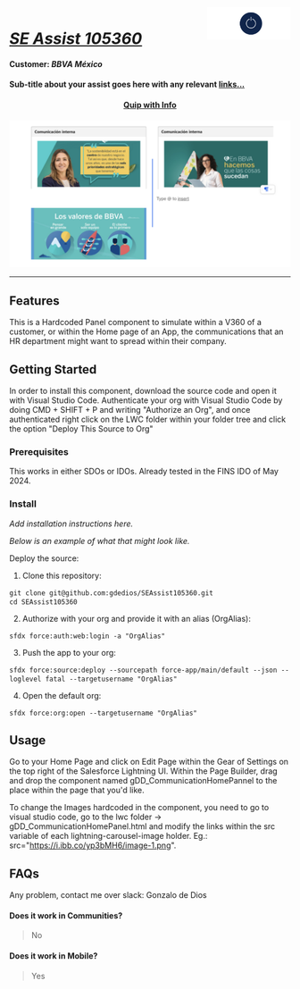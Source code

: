 <div>
	<img align="right" width="150" src="images/qbranch_logo.gif">
</div>

# _[SE Assist 105360](https://org62.lightning.force.com/lightning/r/SSE_Assist__c/a303y000000qoc4AAA/view)_

#### Customer: _BBVA México_

#### Sub-title about your assist goes here with any relevant <a href="https://developer.salesforce.com/">links...</a>

<h4 align="center">
	<a href="https://salesforce.quip.com/wBOSA8FdJlfn">Quip with Info</a> 
</h4>

<p align="center">
	<img src="images/ComponentPreview.png">
</p>

---

## Features

This is a Hardcoded Panel component to simulate within a V360 of a customer, or within the Home page of an App, the communications that an HR department might want to spread within their company.

## Getting Started

In order to install this component, download the source code and open it with Visual Studio Code. Authenticate your org with Visual Studio Code by doing CMD + SHIFT + P and writing "Authorize an Org", and once authenticated right click on the LWC folder within your folder tree and click the option "Deploy This Source to Org"

### Prerequisites

This works in either SDOs or IDOs. Already tested in the FINS IDO of May 2024.

### Install

_Add installation instructions here._

_Below is an example of what that might look like._

Deploy the source:

1. Clone this repository:

```
git clone git@github.com:gdedios/SEAssist105360.git
cd SEAssist105360
```

2. Authorize with your org and provide it with an alias (OrgAlias):

```
sfdx force:auth:web:login -a "OrgAlias"
```

3. Push the app to your org:

```
sfdx force:source:deploy --sourcepath force-app/main/default --json --loglevel fatal --targetusername "OrgAlias"
```

4. Open the default org:

```
sfdx force:org:open --targetusername "OrgAlias"
```

## Usage

Go to your Home Page and click on Edit Page within the Gear of Settings on the top right of the Salesforce Lightning UI. Within the Page Builder, drag and drop the component named gDD_CommunicationHomePannel to the place within the page that you'd like.

To change the Images hardcoded in the component, you need to go to visual studio code, go to the lwc folder -> gDD_CommunicationHomePanel.html and modify the links within the src variable of each lightning-carousel-image holder. Eg.: src="https://i.ibb.co/yp3bMH6/image-1.png".

## FAQs

Any problem, contact me over slack: Gonzalo de Dios

#### Does it work in Communities?

> No

#### Does it work in Mobile?

> Yes

